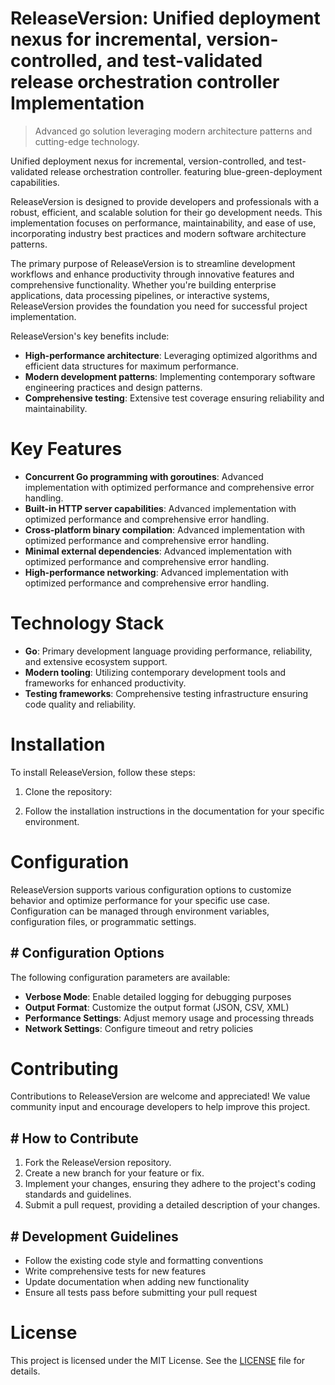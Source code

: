 <!-- fallback_ReleaseVersion_20250806035138_65558 -->

# ReleaseVersion: Unified deployment nexus for incremental, version-controlled, and test-validated release orchestration controller Implementation
> Advanced go solution leveraging modern architecture patterns and cutting-edge technology.

Unified deployment nexus for incremental, version-controlled, and test-validated release orchestration controller. featuring blue-green-deployment capabilities.

ReleaseVersion is designed to provide developers and professionals with a robust, efficient, and scalable solution for their go development needs. This implementation focuses on performance, maintainability, and ease of use, incorporating industry best practices and modern software architecture patterns.

The primary purpose of ReleaseVersion is to streamline development workflows and enhance productivity through innovative features and comprehensive functionality. Whether you're building enterprise applications, data processing pipelines, or interactive systems, ReleaseVersion provides the foundation you need for successful project implementation.

ReleaseVersion's key benefits include:

* **High-performance architecture**: Leveraging optimized algorithms and efficient data structures for maximum performance.
* **Modern development patterns**: Implementing contemporary software engineering practices and design patterns.
* **Comprehensive testing**: Extensive test coverage ensuring reliability and maintainability.

# Key Features

* **Concurrent Go programming with goroutines**: Advanced implementation with optimized performance and comprehensive error handling.
* **Built-in HTTP server capabilities**: Advanced implementation with optimized performance and comprehensive error handling.
* **Cross-platform binary compilation**: Advanced implementation with optimized performance and comprehensive error handling.
* **Minimal external dependencies**: Advanced implementation with optimized performance and comprehensive error handling.
* **High-performance networking**: Advanced implementation with optimized performance and comprehensive error handling.

# Technology Stack

* **Go**: Primary development language providing performance, reliability, and extensive ecosystem support.
* **Modern tooling**: Utilizing contemporary development tools and frameworks for enhanced productivity.
* **Testing frameworks**: Comprehensive testing infrastructure ensuring code quality and reliability.

# Installation

To install ReleaseVersion, follow these steps:

1. Clone the repository:


2. Follow the installation instructions in the documentation for your specific environment.

# Configuration

ReleaseVersion supports various configuration options to customize behavior and optimize performance for your specific use case. Configuration can be managed through environment variables, configuration files, or programmatic settings.

## # Configuration Options

The following configuration parameters are available:

* **Verbose Mode**: Enable detailed logging for debugging purposes
* **Output Format**: Customize the output format (JSON, CSV, XML)
* **Performance Settings**: Adjust memory usage and processing threads
* **Network Settings**: Configure timeout and retry policies

# Contributing

Contributions to ReleaseVersion are welcome and appreciated! We value community input and encourage developers to help improve this project.

## # How to Contribute

1. Fork the ReleaseVersion repository.
2. Create a new branch for your feature or fix.
3. Implement your changes, ensuring they adhere to the project's coding standards and guidelines.
4. Submit a pull request, providing a detailed description of your changes.

## # Development Guidelines

* Follow the existing code style and formatting conventions
* Write comprehensive tests for new features
* Update documentation when adding new functionality
* Ensure all tests pass before submitting your pull request

# License

This project is licensed under the MIT License. See the [LICENSE](https://github.com/QOZU/ReleaseVersion/blob/main/LICENSE) file for details.

